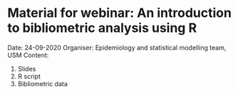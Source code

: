 # Material for webinar: An introduction to bibliometric analysis using R
Date: 24-09-2020
Organiser: Epidemiology and statistical modelling team, USM
Content:
1. Slides
2. R script
3. Bibliometric data
